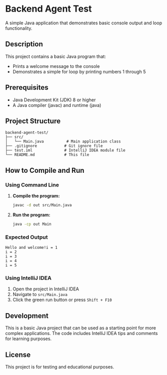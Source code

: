# Backend Agent Test

A simple Java application that demonstrates basic console output and loop functionality.

## Description

This project contains a basic Java program that:
- Prints a welcome message to the console
- Demonstrates a simple for loop by printing numbers 1 through 5

## Prerequisites

- Java Development Kit (JDK) 8 or higher
- A Java compiler (javac) and runtime (java)

## Project Structure

```
backend-agent-test/
├── src/
│   └── Main.java          # Main application class
├── .gitignore            # Git ignore file
├── test.iml              # IntelliJ IDEA module file
└── README.md             # This file
```

## How to Compile and Run

### Using Command Line

1. **Compile the program:**
   ```bash
   javac -d out src/Main.java
   ```

2. **Run the program:**
   ```bash
   java -cp out Main
   ```

### Expected Output

```
Hello and welcome!i = 1
i = 2
i = 3
i = 4
i = 5
```

### Using IntelliJ IDEA

1. Open the project in IntelliJ IDEA
2. Navigate to `src/Main.java`
3. Click the green run button or press `Shift + F10`

## Development

This is a basic Java project that can be used as a starting point for more complex applications. The code includes IntelliJ IDEA tips and comments for learning purposes.

## License

This project is for testing and educational purposes.